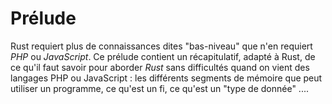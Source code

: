 # Prélude

Rust requiert plus de connaissances dites "bas-niveau" que n'en requiert _PHP_ ou _JavaScript_. Ce prélude contient un récapitulatif, adapté à Rust, de ce qu'il faut savoir pour aborder _Rust_ sans difficultés quand on vient des langages PHP ou JavaScript : les différents segments de mémoire que peut utiliser un programme, ce qu'est un fi, ce qu'est un "type de donnée" ....
